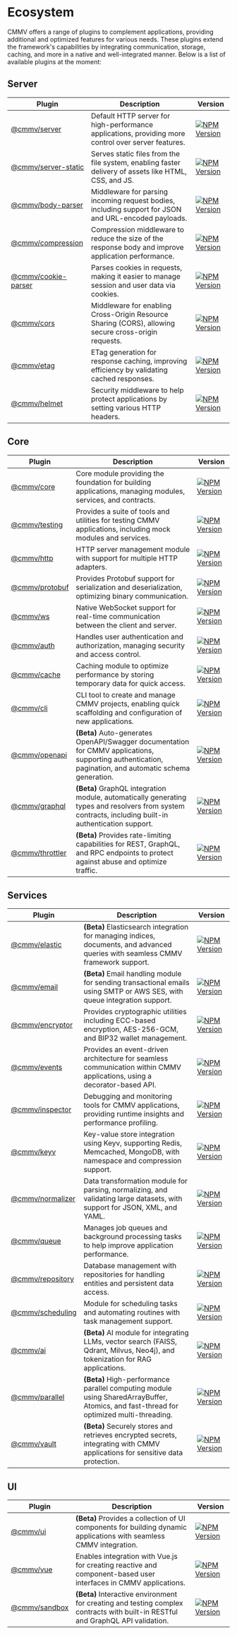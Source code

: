 # Ecosystem

CMMV offers a range of plugins to complement applications, providing additional and optimized features for various needs. These plugins extend the framework's capabilities by integrating communication, storage, caching, and more in a native and well-integrated manner. Below is a list of available plugins at the moment:

## Server

| Plugin                 | Description                                                                                       | Version                                                                                           |
|------------------------|---------------------------------------------------------------------------------------------------|---------------------------------------------------------------------------------------------------|
| [@cmmv/server](https://github.com/cmmvio/cmmv-server/tree/main/packages/server)           | Default HTTP server for high-performance applications, providing more control over server features. | <a href="https://www.npmjs.com/package/@cmmv/server"><img src="https://img.shields.io/npm/v/@cmmv/server.svg" alt="NPM Version" /></a> |
| [@cmmv/server-static](https://github.com/cmmvio/cmmv-server/tree/main/packages/server-static)    | Serves static files from the file system, enabling faster delivery of assets like HTML, CSS, and JS. | <a href="https://www.npmjs.com/package/@cmmv/server-static"><img src="https://img.shields.io/npm/v/@cmmv/server-static.svg" alt="NPM Version" /></a> |
| [@cmmv/body-parser](https://github.com/cmmvio/cmmv-server/tree/main/packages/body-parser)      | Middleware for parsing incoming request bodies, including support for JSON and URL-encoded payloads. | <a href="https://www.npmjs.com/package/@cmmv/body-parser"><img src="https://img.shields.io/npm/v/@cmmv/body-parser.svg" alt="NPM Version" /></a> |
| [@cmmv/compression](https://github.com/cmmvio/cmmv-server/tree/main/packages/compression)      | Compression middleware to reduce the size of the response body and improve application performance. | <a href="https://www.npmjs.com/package/@cmmv/compression"><img src="https://img.shields.io/npm/v/@cmmv/compression.svg" alt="NPM Version" /></a> |
| [@cmmv/cookie-parser](https://github.com/cmmvio/cmmv-server/tree/main/packages/cookie-parser)    | Parses cookies in requests, making it easier to manage session and user data via cookies.         | <a href="https://www.npmjs.com/package/@cmmv/cookie-parser"><img src="https://img.shields.io/npm/v/@cmmv/cookie-parser.svg" alt="NPM Version" /></a> |
| [@cmmv/cors](https://github.com/cmmvio/cmmv-server/tree/main/packages/cors)             | Middleware for enabling Cross-Origin Resource Sharing (CORS), allowing secure cross-origin requests. | <a href="https://www.npmjs.com/package/@cmmv/cors"><img src="https://img.shields.io/npm/v/@cmmv/cors.svg" alt="NPM Version" /></a> |
| [@cmmv/etag](https://github.com/cmmvio/cmmv-server/tree/main/packages/etag)             | ETag generation for response caching, improving efficiency by validating cached responses.        | <a href="https://www.npmjs.com/package/@cmmv/etag"><img src="https://img.shields.io/npm/v/@cmmv/etag.svg" alt="NPM Version" /></a> |
| [@cmmv/helmet](https://github.com/cmmvio/cmmv-server/tree/main/packages/helmet)           | Security middleware to help protect applications by setting various HTTP headers.                 | <a href="https://www.npmjs.com/package/@cmmv/helmet"><img src="https://img.shields.io/npm/v/@cmmv/helmet.svg" alt="NPM Version" /></a> |

## Core

| Plugin                 | Description                                                                                       | Version                                                                                           |
|------------------------|---------------------------------------------------------------------------------------------------|---------------------------------------------------------------------------------------------------|
| [@cmmv/core](https://github.com/cmmvio/cmmv/tree/main/packages/core)             | Core module providing the foundation for building applications, managing modules, services, and contracts. | <a href="https://www.npmjs.com/package/@cmmv/core"><img src="https://img.shields.io/npm/v/@cmmv/core.svg" alt="NPM Version" /></a> |
| [@cmmv/testing](https://github.com/cmmvio/cmmv/tree/main/packages/testing)        | Provides a suite of tools and utilities for testing CMMV applications, including mock modules and services. | <a href="https://www.npmjs.com/package/@cmmv/testing"><img src="https://img.shields.io/npm/v/@cmmv/testing.svg" alt="NPM Version" /></a> |
| [@cmmv/http](https://github.com/cmmvio/cmmv/tree/main/packages/http)            | HTTP server management module with support for multiple HTTP adapters. | <a href="https://www.npmjs.com/package/@cmmv/http"><img src="https://img.shields.io/npm/v/@cmmv/http.svg" alt="NPM Version" /></a> |
| [@cmmv/protobuf](https://github.com/cmmvio/cmmv/tree/main/packages/protobuf)         | Provides Protobuf support for serialization and deserialization, optimizing binary communication.  | <a href="https://www.npmjs.com/package/@cmmv/protobuf"><img src="https://img.shields.io/npm/v/@cmmv/protobuf.svg" alt="NPM Version" /></a> |
| [@cmmv/ws](https://github.com/cmmvio/cmmv/tree/main/packages/ws)               | Native WebSocket support for real-time communication between the client and server.               | <a href="https://www.npmjs.com/package/@cmmv/ws"><img src="https://img.shields.io/npm/v/@cmmv/ws.svg" alt="NPM Version" /></a> |
| [@cmmv/auth](https://github.com/cmmvio/cmmv/tree/main/packages/auth)             | Handles user authentication and authorization, managing security and access control.              | <a href="https://www.npmjs.com/package/@cmmv/auth"><img src="https://img.shields.io/npm/v/@cmmv/auth.svg" alt="NPM Version" /></a> |
| [@cmmv/cache](https://github.com/cmmvio/cmmv/tree/main/packages/cache)            | Caching module to optimize performance by storing temporary data for quick access.                | <a href="https://www.npmjs.com/package/@cmmv/cache"><img src="https://img.shields.io/npm/v/@cmmv/cache.svg" alt="NPM Version" /></a> |
| [@cmmv/cli](https://github.com/cmmvio/cmmv-cli)                               | CLI tool to create and manage CMMV projects, enabling quick scaffolding and configuration of new applications. | <a href="https://www.npmjs.com/package/@cmmv/cli"><img src="https://img.shields.io/npm/v/@cmmv/cli.svg" alt="NPM Version" /></a> |
| [@cmmv/openapi](https://github.com/cmmvio/cmmv/tree/main/packages/openapi)  | **(Beta)** Auto-generates OpenAPI/Swagger documentation for CMMV applications, supporting authentication, pagination, and automatic schema generation. | <a href="https://www.npmjs.com/package/@cmmv/openapi"><img src="https://img.shields.io/npm/v/@cmmv/openapi.svg" alt="NPM Version" /></a> |
| [@cmmv/graphql](https://github.com/cmmvio/cmmv/tree/main/packages/graphql)  | **(Beta)** GraphQL integration module, automatically generating types and resolvers from system contracts, including built-in authentication support. | <a href="https://www.npmjs.com/package/@cmmv/graphql"><img src="https://img.shields.io/npm/v/@cmmv/graphql.svg" alt="NPM Version" /></a> |
| [@cmmv/throttler](https://github.com/cmmvio/cmmv/tree/main/packages/throttler) | **(Beta)** Provides rate-limiting capabilities for REST, GraphQL, and RPC endpoints to protect against abuse and optimize traffic. | <a href="https://www.npmjs.com/package/@cmmv/throttler"><img src="https://img.shields.io/npm/v/@cmmv/throttler.svg" alt="NPM Version" /></a> |

## Services

| Plugin                 | Description                                                                                       | Version                                                                                           |
|------------------------|---------------------------------------------------------------------------------------------------|---------------------------------------------------------------------------------------------------|
| [@cmmv/elastic](https://github.com/cmmvio/cmmv-elastic)         | **(Beta)** Elasticsearch integration for managing indices, documents, and advanced queries with seamless CMMV framework support. | <a href="https://www.npmjs.com/package/@cmmv/elastic"><img src="https://img.shields.io/npm/v/@cmmv/elastic.svg" alt="NPM Version" /></a> |
| [@cmmv/email](https://github.com/cmmvio/cmmv-email) | **(Beta)** Email handling module for sending transactional emails using SMTP or AWS SES, with queue integration support. | <a href="https://www.npmjs.com/package/@cmmv/email"><img src="https://img.shields.io/npm/v/@cmmv/email.svg" alt="NPM Version" /></a> |
| [@cmmv/encryptor](https://github.com/cmmvio/cmmv-encryptor)      | Provides cryptographic utilities including ECC-based encryption, AES-256-GCM, and BIP32 wallet management. | <a href="https://www.npmjs.com/package/@cmmv/encryptor"><img src="https://img.shields.io/npm/v/@cmmv/encryptor.svg" alt="NPM Version" /></a> |
| [@cmmv/events](https://github.com/cmmvio/cmmv-events)         | Provides an event-driven architecture for seamless communication within CMMV applications, using a decorator-based API. | <a href="https://www.npmjs.com/package/@cmmv/events"><img src="https://img.shields.io/npm/v/@cmmv/events.svg" alt="NPM Version" /></a> |
| [@cmmv/inspector](https://github.com/cmmvio/cmmv-inspector)    | Debugging and monitoring tools for CMMV applications, providing runtime insights and performance profiling. | <a href="https://www.npmjs.com/package/@cmmv/inspector"><img src="https://img.shields.io/npm/v/@cmmv/inspector.svg" alt="NPM Version" /></a> |
| [@cmmv/keyv](https://github.com/cmmvio/cmmv/tree/main/packages/keyv)          | Key-value store integration using Keyv, supporting Redis, Memcached, MongoDB, with namespace and compression support. | <a href="https://www.npmjs.com/package/@cmmv/keyv"><img src="https://img.shields.io/npm/v/@cmmv/keyv.svg" alt="NPM Version" /></a> |
| [@cmmv/normalizer](https://github.com/cmmvio/cmmv-normalizer) | Data transformation module for parsing, normalizing, and validating large datasets, with support for JSON, XML, and YAML. | <a href="https://www.npmjs.com/package/@cmmv/normalizer"><img src="https://img.shields.io/npm/v/@cmmv/normalizer.svg" alt="NPM Version" /></a> |
| [@cmmv/queue](https://github.com/cmmvio/cmmv-queue)            | Manages job queues and background processing tasks to help improve application performance.        | <a href="https://www.npmjs.com/package/@cmmv/queue"><img src="https://img.shields.io/npm/v/@cmmv/queue.svg" alt="NPM Version" /></a> |
| [@cmmv/repository](https://github.com/cmmvio/cmmv/tree/main/packages/repository)       | Database management with repositories for handling entities and persistent data access.           | <a href="https://www.npmjs.com/package/@cmmv/repository"><img src="https://img.shields.io/npm/v/@cmmv/repository.svg" alt="NPM Version" /></a> |
| [@cmmv/scheduling](https://github.com/cmmvio/cmmv/tree/main/packages/scheduling)       | Module for scheduling tasks and automating routines with task management support.                 | <a href="https://www.npmjs.com/package/@cmmv/scheduling"><img src="https://img.shields.io/npm/v/@cmmv/scheduling.svg" alt="NPM Version" /></a> |
| [@cmmv/ai](https://github.com/cmmvio/cmmv-ai) | **(Beta)** AI module for integrating LLMs, vector search (FAISS, Qdrant, Milvus, Neo4j), and tokenization for RAG applications. | <a href="https://www.npmjs.com/package/@cmmv/ai"><img src="https://img.shields.io/npm/v/@cmmv/ai.svg" alt="NPM Version" /></a> |
| [@cmmv/parallel](https://github.com/cmmvio/cmmv-parallel) | **(Beta)** High-performance parallel computing module using SharedArrayBuffer, Atomics, and fast-thread for optimized multi-threading. | <a href="https://www.npmjs.com/package/@cmmv/parallel"><img src="https://img.shields.io/npm/v/@cmmv/parallel.svg" alt="NPM Version" /></a> |
| [@cmmv/vault](https://github.com/cmmvio/cmmv/tree/main/packages/vault) | **(Beta)** Securely stores and retrieves encrypted secrets, integrating with CMMV applications for sensitive data protection. | <a href="https://www.npmjs.com/package/@cmmv/vault"><img src="https://img.shields.io/npm/v/@cmmv/vault.svg" alt="NPM Version" /></a> |

## UI

| Plugin                 | Description                                                                                       | Version                                                                                           |
|------------------------|---------------------------------------------------------------------------------------------------|---------------------------------------------------------------------------------------------------|
| [@cmmv/ui](https://github.com/cmmvio/cmmv-ui)                  | **(Beta)** Provides a collection of UI components for building dynamic applications with seamless CMMV integration. | <a href="https://www.npmjs.com/package/@cmmv/ui"><img src="https://img.shields.io/npm/v/@cmmv/ui.svg" alt="NPM Version" /></a> |
| [@cmmv/vue](https://github.com/cmmvio/cmmv-vue)               | Enables integration with Vue.js for creating reactive and component-based user interfaces in CMMV applications.         | <a href="https://www.npmjs.com/package/@cmmv/vue"><img src="https://img.shields.io/npm/v/@cmmv/vue.svg" alt="NPM Version" /></a> |
| [@cmmv/sandbox](https://github.com/cmmvio/cmmv-sandbox)       | **(Beta)** Interactive environment for creating and testing complex contracts with built-in RESTful and GraphQL API validation. | <a href="https://www.npmjs.com/package/@cmmv/sandbox"><img src="https://img.shields.io/npm/v/@cmmv/sandbox.svg" alt="NPM Version" /></a> |
